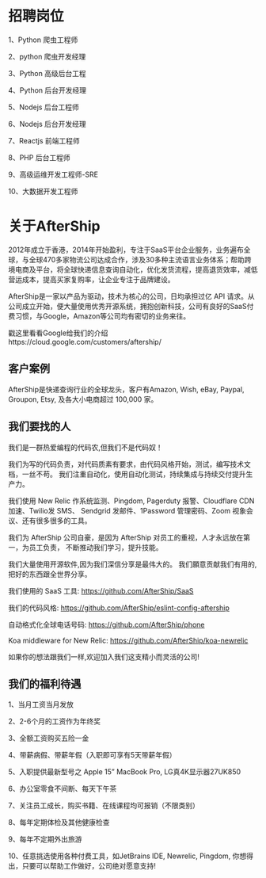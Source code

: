 # 招聘岗位

1、Python 爬虫工程师

2、python 爬虫开发经理

3、Python 高级后台工程

4、Python 后台开发经理

5、Nodejs 后台工程师

6、Nodejs 后台开发经理

7、Reactjs 前端工程师

8、PHP 后台工程师

9、高级运维开发工程师-SRE

10、大数据开发工程师


# 关于AfterShip

2012年成立于香港，2014年开始盈利，专注于SaaS平台企业服务，业务遍布全球，与全球470多家物流公司达成合作，涉及30多种主流语言业务体系；帮助跨境电商及平台，将全球快递信息查询自动化，优化发货流程，提高退货效率，减低营运成本，提高买家复购率，让企业专注于品牌建设。

AfterShip是一家以产品为驱动，技术为核心的公司，日均承担过亿 API 请求。从公司成立开始，便大量使用优秀开源系统，拥抱创新科技，公司有良好的SaaS付费习惯，与Google，Amazon等公司均有密切的业务来往。

戳这里看看Google给我们的介绍https://cloud.google.com/customers/aftership/
 
## 客户案例
AfterShip是快递查询行业的全球龙头，客户有Amazon, Wish, eBay, Paypal, Groupon, Etsy, 及各大小电商超过 100,000 家。
 
## 我们要找的人

我们是一群热爱编程的代码农,但我们不是代码奴！

我们为写的代码负责，对代码质素有要求，由代码风格开始，测试，编写技术文档，一丝不苟。 我们注重自动化，使用自动化测试，持续集成与持续交付提升生产力。

我们使用 New Relic 作系统监测、Pingdom, Pagerduty 报警、Cloudflare CDN 加速、Twilio发 SMS、 Sendgrid 发邮件、1Password 管理密码、Zoom 视象会议、还有很多很多的工具。

我们为 AfterShip 公司自豪，是因为 AfterShip 对员工的重视，人才永远放在第一，为员工负责， 不断推动我们学习，提升技能。

我们大量使用开源软件,因为我们深信分享是最伟大的。 我们願意贡献我们有用的,把好的东西跟全世界分享。

我们使用的 SaaS 工具: https://github.com/AfterShip/SaaS

我们的代码风格: https://github.com/AfterShip/eslint-config-aftership

自动格式化全球电话号码: https://github.com/AfterShip/phone

Koa middleware for New Relic: https://github.com/AfterShip/koa-newrelic

如果你的想法跟我们一样,欢迎加入我们这支精小而灵活的公司!
 
## 我们的福利待遇
1、当月工资当月发放

2、2-6个月的工资作为年终奖

3、全额工资购买五险一金

4、带薪病假、带薪年假（入职即可享有5天带薪年假）

5、入职提供最新型号之 Apple 15” MacBook Pro, LG真4K显示器27UK850

6、办公室零食不间断、每天下午茶

7、关注员工成长，购买书籍、在线课程均可报销（不限类别）

8、每年定期体检及其他健康检查

9、每年不定期外出旅游

10、任意挑选使用各种付费工具，如JetBrains IDE, Newrelic, Pingdom, 你想得出，只要可以帮助工作做好，公司绝对愿意支持!
